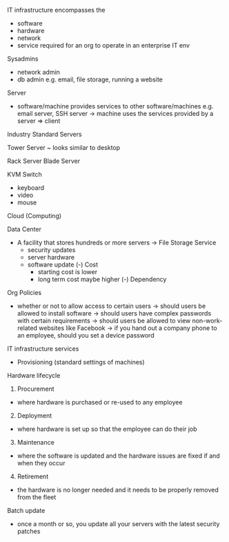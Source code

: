 IT infrastructure encompasses the 
- software
- hardware
- network
- service required
for an org to operate in an enterprise IT env

Sysadmins
- network admin
- db admin
e.g. email, file storage, running a website

Server
- software/machine provides services to other software/machines
e.g. email server, SSH server
-> machine uses the services provided by a server => client

Industry Standard Servers 

Tower Server 
~ looks similar to desktop

Rack Server
Blade Server


KVM Switch
- keyboard
- video
- mouse

Cloud (Computing)

Data Center
- A facility that stores hundreds or more servers
-> File Storage Service 
	- security updates
	- server hardware
	- software update
(-) Cost
	 	- starting cost is lower
 		- long term cost maybe higher
(-) Dependency

Org Policies
- whether or not to allow access to certain users
-> should users be allowed to install software
-> should users have complex passwords with certain requirements
-> should users be allowed to view non-work-related websites like Facebook
-> if you hand out a company phone to an employee, should you set a device password

IT infrastructure services
- Provisioning (standard settings of machines)

Hardware lifecycle
1. Procurement
- where hardware is purchased or re-used to any employee
2. Deployment 
- where hardware is set up so that the employee can do their job
3. Maintenance
- where the software is updated and the hardware issues are fixed if and when they occur
4. Retirement
- the hardware is no longer needed and it needs to be properly removed from the fleet

Batch update
- once a month or so, you update all your servers with the latest security patches



 